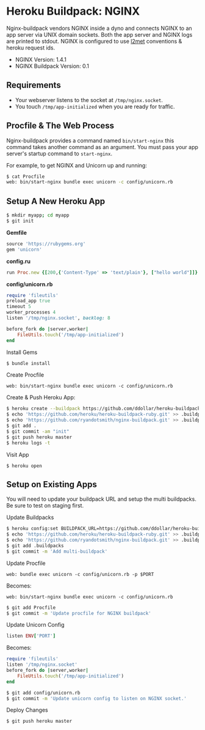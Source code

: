 # Heroku Buildpack: NGINX

Nginx-buildpack vendors NGINX inside a dyno and connects NGINX to an app server via UNIX domain sockets. Both the app server and NGINX logs are printed to stdout. NGINX is configured to use [l2met](https://github.com/ryandotsmith/l2met) conventions & heroku request ids.

* NGINX Version: 1.4.1
* NGINX Buildpack Version: 0.1

## Requirements

* Your webserver listens to the socket at `/tmp/nginx.socket`.
* You touch `/tmp/app-initialized` when you are ready for traffic.

## Procfile & The Web Process

Nginx-buildpack provides a command named `bin/start-nginx` this command takes another command as an argument. You must pass your app server's startup command to `start-nginx`.

For example, to get NGINX and Unicorn up and running:

```bash
$ cat Procfile
web: bin/start-nginx bundle exec unicorn -c config/unicorn.rb
```

## Setup A New Heroku App

```bash
$ mkdir myapp; cd myapp
$ git init
```

**Gemfile**
```ruby
source 'https://rubygems.org'
gem 'unicorn'
```

**config.ru**
```ruby
run Proc.new {[200,{'Content-Type' => 'text/plain'}, ["hello world"]]}
```

**config/unicorn.rb**
```ruby
require 'fileutils'
preload_app true
timeout 5
worker_processes 4
listen '/tmp/nginx.socket', backlog: 8

before_fork do |server,worker|
	FileUtils.touch('/tmp/app-initialized')
end
```

Install Gems
```bash
$ bundle install
```

Create Procfile
```
web: bin/start-nginx bundle exec unicorn -c config/unicorn.rb
```

Create & Push Heroku App:
```bash
$ heroku create --buildpack https://github.com/ddollar/heroku-buildpack-multi.git
$ echo 'https://github.com/heroku/heroku-buildpack-ruby.git' >> .buildpacks
$ echo 'https://github.com/ryandotsmith/nginx-buildpack.git' >> .buildpacks
$ git add .
$ git commit -am "init"
$ git push heroku master
$ heroku logs -t
```

Visit App
```
$ heroku open
```

## Setup on Existing Apps

You will need to update your buildpack URL and setup the multi buildpacks. Be sure to test on staging first.

Update Buildpacks
```bash
$ heroku config:set BUILDPACK_URL=https://github.com/ddollar/heroku-buildpack-multi.git
$ echo 'https://github.com/heroku/heroku-buildpack-ruby.git' >> .buildpacks
$ echo 'https://github.com/ryandotsmith/nginx-buildpack.git' >> .buildpacks
$ git add .buildpacks
$ git commit -m 'Add multi-buildpack'
```

Update Procfile
```
web: bundle exec unicorn -c config/unicorn.rb -p $PORT
```
Becomes:
```
web: bin/start-nginx bundle exec unicorn -c config/unicorn.rb
```
```bash
$ git add Procfile
$ git commit -m 'Update procfile for NGINX buildpack'
```

Update Unicorn Config

```ruby
listen ENV['PORT']
```
Becomes:
```ruby
require 'fileutils'
listen '/tmp/nginx.socket'
before_fork do |server,worker|
	FileUtils.touch('/tmp/app-initialized')
end
```
```bash
$ git add config/unicorn.rb
$ git commit -m 'Update unicorn config to listen on NGINX socket.'
```

Deploy Changes
```bash
$ git push heroku master
```
